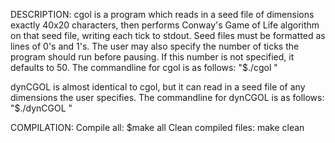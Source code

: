 DESCRIPTION:
cgol is a program which reads in a seed file of dimensions exactly 40x20 characters, then performs Conway's Game of Life algorithm on that seed file, writing each tick to stdout. Seed files must be formatted as lines of 0's and 1's. The user may also specify the number of ticks the program should run before pausing. If this number is not specified, it defaults to 50.
The commandline for cgol is as follows: "$./cgol <seedfile> <ticks>"

dynCGOL is almost identical to cgol, but it can read in a seed file of any dimensions the user specifies.
The commandline for dynCGOL is as follows: "$./dynCGOL <seedfile> <ticks> <rows> <columns>"

COMPILATION:
Compile all: $make all
Clean compiled files: make clean
